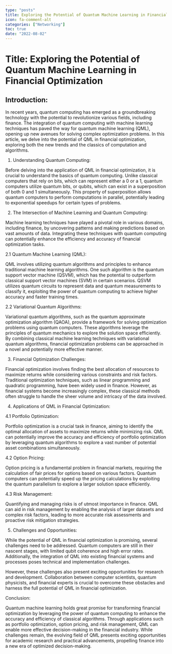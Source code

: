 ```yaml
---
type: "posts"
title: Exploring the Potential of Quantum Machine Learning in Financial Optimization
icon: fa-comment-alt
categories: ["Networking"]
toc: true
date: "2022-08-02"
---
```




# Title: Exploring the Potential of Quantum Machine Learning in Financial Optimization

## Introduction:

In recent years, quantum computing has emerged as a groundbreaking technology with the potential to revolutionize various fields, including finance. The integration of quantum computing with machine learning techniques has paved the way for quantum machine learning (QML), opening up new avenues for solving complex optimization problems. In this article, we delve into the potential of QML in financial optimization, exploring both the new trends and the classics of computation and algorithms.

1. Understanding Quantum Computing:

Before delving into the application of QML in financial optimization, it is crucial to understand the basics of quantum computing. Unlike classical computers that rely on bits, which can represent either a 0 or a 1, quantum computers utilize quantum bits, or qubits, which can exist in a superposition of both 0 and 1 simultaneously. This property of superposition allows quantum computers to perform computations in parallel, potentially leading to exponential speedups for certain types of problems.

2. The Intersection of Machine Learning and Quantum Computing:

Machine learning techniques have played a pivotal role in various domains, including finance, by uncovering patterns and making predictions based on vast amounts of data. Integrating these techniques with quantum computing can potentially enhance the efficiency and accuracy of financial optimization tasks.

2.1 Quantum Machine Learning (QML):

QML involves utilizing quantum algorithms and principles to enhance traditional machine learning algorithms. One such algorithm is the quantum support vector machine (QSVM), which has the potential to outperform classical support vector machines (SVM) in certain scenarios. QSVM utilizes quantum circuits to represent data and quantum measurements to classify it, exploiting the power of quantum computing to achieve higher accuracy and faster training times.

2.2 Variational Quantum Algorithms:

Variational quantum algorithms, such as the quantum approximate optimization algorithm (QAOA), provide a framework for solving optimization problems using quantum computers. These algorithms leverage the principles of quantum mechanics to explore the solution space efficiently. By combining classical machine learning techniques with variational quantum algorithms, financial optimization problems can be approached in a novel and potentially more effective manner.

3. Financial Optimization Challenges:

Financial optimization involves finding the best allocation of resources to maximize returns while considering various constraints and risk factors. Traditional optimization techniques, such as linear programming and quadratic programming, have been widely used in finance. However, as financial systems become increasingly complex, these classical methods often struggle to handle the sheer volume and intricacy of the data involved.

4. Applications of QML in Financial Optimization:

4.1 Portfolio Optimization:

Portfolio optimization is a crucial task in finance, aiming to identify the optimal allocation of assets to maximize returns while minimizing risk. QML can potentially improve the accuracy and efficiency of portfolio optimization by leveraging quantum algorithms to explore a vast number of potential asset combinations simultaneously.

4.2 Option Pricing:

Option pricing is a fundamental problem in financial markets, requiring the calculation of fair prices for options based on various factors. Quantum computers can potentially speed up the pricing calculations by exploiting the quantum parallelism to explore a larger solution space efficiently.

4.3 Risk Management:

Quantifying and managing risks is of utmost importance in finance. QML can aid in risk management by enabling the analysis of larger datasets and complex risk factors, leading to more accurate risk assessments and proactive risk mitigation strategies.

5. Challenges and Opportunities:

While the potential of QML in financial optimization is promising, several challenges need to be addressed. Quantum computers are still in their nascent stages, with limited qubit coherence and high error rates. Additionally, the integration of QML into existing financial systems and processes poses technical and implementation challenges.

However, these challenges also present exciting opportunities for research and development. Collaboration between computer scientists, quantum physicists, and financial experts is crucial to overcome these obstacles and harness the full potential of QML in financial optimization.

Conclusion:

Quantum machine learning holds great promise for transforming financial optimization by leveraging the power of quantum computing to enhance the accuracy and efficiency of classical algorithms. Through applications such as portfolio optimization, option pricing, and risk management, QML can enable more effective decision-making in the financial industry. While challenges remain, the evolving field of QML presents exciting opportunities for academic research and practical advancements, propelling finance into a new era of optimized decision-making.